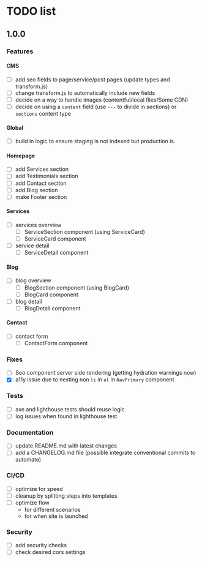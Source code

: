 # TODO list

## 1.0.0

### Features

#### CMS

- [ ] add seo fields to page/service/post pages (update types and transform.js)
- [ ] change transform.js to automatically include new fields
- [ ] decide on a way to handle images (contentful/local files/Some CDN)
- [ ] decide on using a `content` field (use `---` to divide in sections) or 
  `sections` content type

#### Global

- [ ] build in logic to ensure staging is not indexed but production is.

#### Homepage

- [ ] add Services section
- [ ] add Testimonials section
- [ ] add Contact section
- [ ] add Blog section
- [ ] make Footer section

#### Services

- [ ] services overview
  - [ ] ServiceSection component (using ServiceCard)
  - [ ] ServiceCard component
- [ ] service detail
  - [ ] ServiceDetail component

#### Blog

- [ ] blog overview
  - [ ] BlogSection component (using BlogCard)
  - [ ] BlogCard component
- [ ] blog detail
  - [ ] BlogDetail component

#### Contact

- [ ] contact form
  - [ ] ContactForm component

### Fixes

- [ ] Seo component server side rendering (getting hydration warnings now)
- [x] a11y issue due to nesting non `li` in `ul` in `NavPrimary` component

### Tests

- [ ] axe and lighthouse tests should reuse logic
- [ ] log issues when found in lighthouse test

### Documentation

- [ ] update README.md with latest changes
- [ ] add a CHANGELOG.md file (possible integrate conventional commits to 
  automate)

### CI/CD

- [ ] optimize for speed
- [ ] cleanup by splitting steps into templates
- [ ] optimize flow
	- for different scenarios
    - for when site is launched

### Security

- [ ] add security checks
- [ ] check desired cors settings
